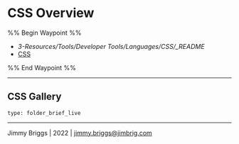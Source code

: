 # CSS Overview

%% Begin Waypoint %%

* *3-Resources/Tools/Developer Tools/Languages/CSS/_README*
* [CSS](../../../../../2-Areas/Code/CSS/CSS.md)

%% End Waypoint %%

---

## CSS Gallery

````ccard
type: folder_brief_live
````

---

Jimmy Briggs | 2022 | <jimmy.briggs@jimbrig.com>
